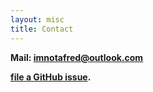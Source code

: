 ```yaml
---
layout: misc
title: Contact
---
```



<strong>Mail:<strong/> <a href="mailto:imnotafred@outlook.com">imnotafred@outlook.com</a>


 [file a GitHub issue](https://github.com/lenpaul/Millennial/issues/new).
